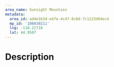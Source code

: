 ```yaml
---
area_name: Gunsight Mountain
metadata:
  area_id: ad4e1b3d-e47e-4c47-8c8d-7c1223d64ec4
  mp_id: '106030211'
  lng: -118.22718
  lat: 44.9507
---
```

# Description
